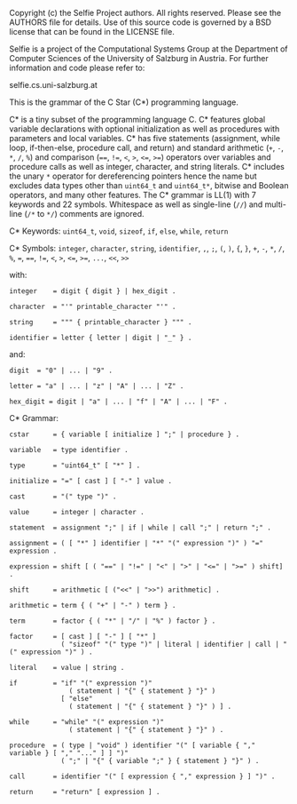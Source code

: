 Copyright (c) the Selfie Project authors. All rights reserved. Please see the AUTHORS file for details. Use of this source code is governed by a BSD license that can be found in the LICENSE file.

Selfie is a project of the Computational Systems Group at the Department of Computer Sciences of the University of Salzburg in Austria. For further information and code please refer to:

selfie.cs.uni-salzburg.at

This is the grammar of the C Star (C\*) programming language.

C\* is a tiny subset of the programming language C. C\* features global variable declarations with optional initialization as well as procedures with parameters and local variables. C\* has five statements (assignment, while loop, if-then-else, procedure call, and return) and standard arithmetic (`+`, `-`, `*`, `/`, `%`) and comparison (`==`, `!=`, `<`, `>`, `<=`, `>=`) operators over variables and procedure calls as well as integer, character, and string literals. C\* includes the unary `*` operator for dereferencing pointers hence the name but excludes data types other than `uint64_t` and `uint64_t*`, bitwise and Boolean operators, and many other features. The C\* grammar is LL(1) with 7 keywords and 22 symbols. Whitespace as well as single-line (`//`) and multi-line (`/*` to `*/`) comments are ignored.

C\* Keywords: `uint64_t`, `void`, `sizeof`, `if`, `else`, `while`, `return`

C\* Symbols: `integer`, `character`, `string`, `identifier`, `,`, `;`, `(`, `)`, `{`, `}`, `+`, `-`, `*`, `/`, `%`, `=`, `==`, `!=`, `<`, `>`, `<=`, `>=`, `...`, `<<`, `>>`

with:

```
integer    = digit { digit } | hex_digit .

character  = "'" printable_character "'" .

string     = """ { printable_character } """ .

identifier = letter { letter | digit | "_" } .
```

and:

```
digit  = "0" | ... | "9" .

letter = "a" | ... | "z" | "A" | ... | "Z" .

hex_digit = digit | "a" | ... | "f" | "A" | ... | "F" .
```

C\* Grammar:

```
cstar      = { variable [ initialize ] ";" | procedure } .

variable   = type identifier .

type       = "uint64_t" [ "*" ] .

initialize = "=" [ cast ] [ "-" ] value .

cast       = "(" type ")" .

value      = integer | character .

statement  = assignment ";" | if | while | call ";" | return ";" .

assignment = ( [ "*" ] identifier | "*" "(" expression ")" ) "=" expression .

expression = shift [ ( "==" | "!=" | "<" | ">" | "<=" | ">=" ) shift] .

shift      = arithmetic [ ("<<" | ">>") arithmetic] .

arithmetic = term { ( "+" | "-" ) term } .

term       = factor { ( "*" | "/" | "%" ) factor } .

factor     = [ cast ] [ "-" ] [ "*" ]
             ( "sizeof" "(" type ")" | literal | identifier | call | "(" expression ")" ) .

literal    = value | string .

if         = "if" "(" expression ")"
               ( statement | "{" { statement } "}" )
             [ "else"
               ( statement | "{" { statement } "}" ) ] .

while      = "while" "(" expression ")"
               ( statement | "{" { statement } "}" ) .

procedure  = ( type | "void" ) identifier "(" [ variable { "," variable } [ "," "..." ] ] ")"
             ( ";" | "{" { variable ";" } { statement } "}" ) .

call       = identifier "(" [ expression { "," expression } ] ")" .

return     = "return" [ expression ] .
```